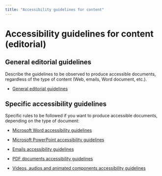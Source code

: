 ```yaml
---
title: "Accessibility guidelines for content"
---
```


# Accessibility guidelines for content (editorial)

## General editorial guidelines 
Describe the guidelines to be observed to produce accessible documents, regardless of the type of content (Web, emails, Word document, etc.).
<ul role="presentation">
<li><a href="general">General editorial guidelines</a></li>
</ul>

## Specific accessibility guidelines 
Specific rules to be followed if you want to produce accessible documents, depending on the type of document:

- [Microsoft Word accessibility guidelines](word)

- [Microsoft PowerPoint accessibility guidelines](powerpoint)

- [Emails accessibility guidelines](emails)

- [PDF documents accessibility guidelines](pdf)

- [Videos, audios and animated components accessibility guidelines](animated-components)
